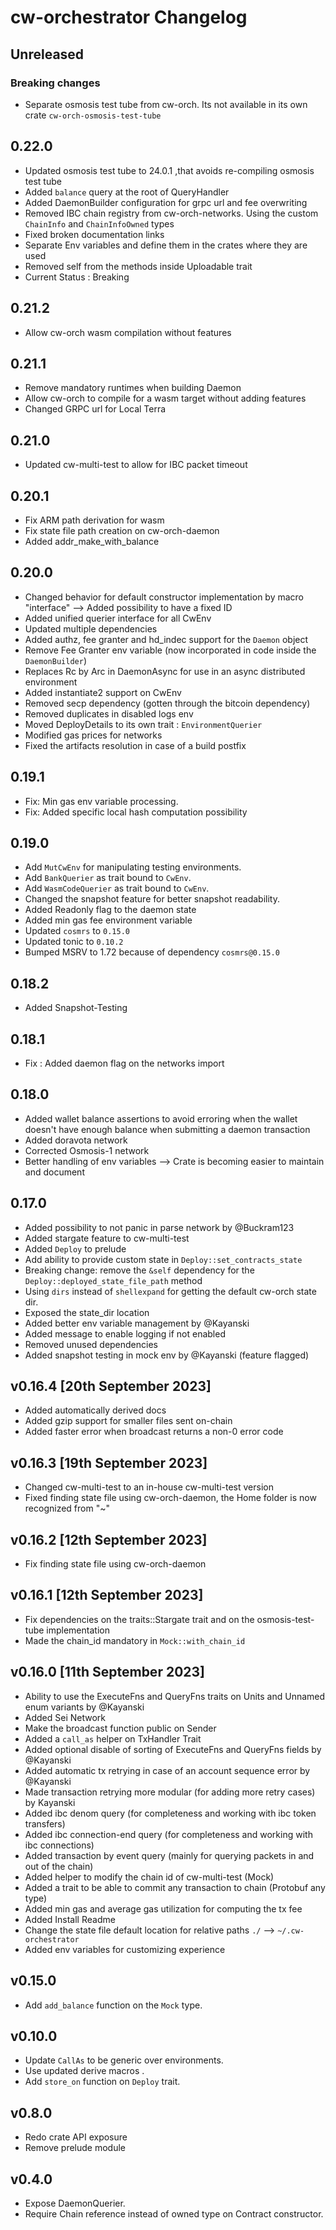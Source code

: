 # cw-orchestrator Changelog

## Unreleased

### Breaking changes

- Separate osmosis test tube from cw-orch. Its not available in its own crate `cw-orch-osmosis-test-tube`

## 0.22.0

- Updated osmosis test tube to 24.0.1 ,that avoids re-compiling osmosis test tube
- Added `balance` query at the root of QueryHandler
- Added DaemonBuilder configuration for grpc url and fee overwriting
- Removed IBC chain registry from cw-orch-networks. Using the custom `ChainInfo` and `ChainInfoOwned` types
- Fixed broken documentation links
- Separate Env variables and define them in the crates where they are used
- Removed self from the methods inside Uploadable trait
- Current Status : Breaking

## 0.21.2

- Allow cw-orch wasm compilation without features

## 0.21.1

- Remove mandatory runtimes when building Daemon
- Allow cw-orch to compile for a wasm target without adding features
- Changed GRPC url for Local Terra

## 0.21.0

- Updated cw-multi-test to allow for IBC packet timeout

## 0.20.1

- Fix ARM path derivation for wasm
- Fix state file path creation on cw-orch-daemon
- Added addr_make_with_balance

## 0.20.0

- Changed behavior for default constructor implementation by macro "interface" --> Added possibility to have a fixed ID
- Added unified querier interface for all CwEnv
- Updated multiple dependencies
- Added authz, fee granter and hd_indec support for the `Daemon` object
- Remove Fee Granter env variable (now incorporated in code inside the `DaemonBuilder`)
- Replaces Rc by Arc in DaemonAsync for use in an async distributed environment
- Added instantiate2 support on CwEnv
- Removed secp dependency (gotten through the bitcoin dependency)
- Removed duplicates in disabled logs env
- Moved DeployDetails to its own trait : `EnvironmentQuerier`
- Modified gas prices for networks
- Fixed the artifacts resolution in case of a build postfix

## 0.19.1

- Fix: Min gas env variable processing.
- Fix: Added specific local hash computation possibility

## 0.19.0

- Add `MutCwEnv` for manipulating testing environments.
- Add `BankQuerier` as trait bound to `CwEnv`.
- Add `WasmCodeQuerier` as trait bound to `CwEnv`.
- Changed the snapshot feature for better snapshot readability.
- Added Readonly flag to the daemon state
- Added min gas fee environment variable
- Updated `cosmrs` to `0.15.0`
- Updated tonic to `0.10.2`
- Bumped MSRV to 1.72 because of dependency `cosmrs@0.15.0`

## 0.18.2

- Added Snapshot-Testing

## 0.18.1

- Fix : Added daemon flag on the networks import

## 0.18.0

- Added wallet balance assertions to avoid erroring when the wallet doesn't have enough balance when submitting a daemon transaction
- Added doravota network
- Corrected Osmosis-1 network
- Better handling of env variables --> Crate is becoming easier to maintain and document

## 0.17.0

- Added possibility to not panic in parse network by @Buckram123
- Added stargate feature to cw-multi-test
- Added `Deploy` to prelude
- Add ability to provide custom state in `Deploy::set_contracts_state`
- Breaking change: remove the `&self` dependency for the `Deploy::deployed_state_file_path` method
- Using `dirs` instead of `shellexpand` for getting the default cw-orch state dir.
- Exposed the state_dir location
- Added better env variable management by @Kayanski
- Added message to enable logging if not enabled
- Removed unused dependencies
- Added snapshot testing in mock env by @Kayanski (feature flagged)

## v0.16.4 [20th September 2023]

- Added automatically derived docs
- Added gzip support for smaller files sent on-chain
- Added faster error when broadcast returns a non-0 error code

## v0.16.3 [19th September 2023]

- Changed cw-multi-test to an in-house cw-multi-test version
- Fixed finding state file using cw-orch-daemon, the Home folder is now recognized from "~"

## v0.16.2 [12th September 2023]

- Fix finding state file using cw-orch-daemon

## v0.16.1 [12th September 2023]

- Fix dependencies on the traits::Stargate trait and on the osmosis-test-tube implementation
- Made the chain_id mandatory in `Mock::with_chain_id`

## v0.16.0 [11th September 2023]

- Ability to use the ExecuteFns and QueryFns traits on Units and Unnamed enum variants by @Kayanski
- Added Sei Network
- Make the broadcast function public on Sender
- Added a `call_as` helper on TxHandler Trait
- Added optional disable of sorting of ExecuteFns and QueryFns fields by @Kayanski
- Added automatic tx retrying in case of an account sequence error by @Kayanski
- Made transaction retrying more modular (for adding more retry cases) by Kayanski
- Added ibc denom query (for completeness and working with ibc token transfers)
- Added ibc connection-end query (for completeness and working with ibc connections)
- Added transaction by event query (mainly for querying packets in and out of the chain)
- Added helper to modify the chain id of cw-multi-test (Mock)
- Added a trait to be able to commit any transaction to chain (Protobuf any type)
- Added min gas and average gas utilization for computing the tx fee
- Added Install Readme
- Change the state file default location for relative paths `./` --> `~/.cw-orchestrator`
- Added env variables for customizing experience

## v0.15.0

- Add `add_balance` function on the `Mock` type.

## v0.10.0

- Update `CallAs` to be generic over environments.
- Use updated derive macros .
- Add `store_on` function on `Deploy` trait.

## v0.8.0

- Redo crate API exposure
- Remove prelude module

## v0.4.0

- Expose DaemonQuerier.
- Require Chain reference instead of owned type on Contract constructor.
